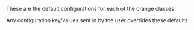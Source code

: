 These are the default configurations for each of the orange classes

Any configuration key/values sent in by the user overrides these defaults